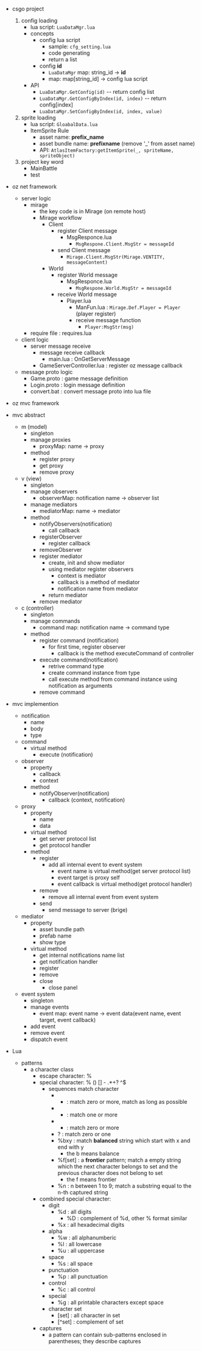 - csgo project
    1. config loading
        - lua script: `LuaDataMgr.lua`
        - concepts 
            - config lua script 
                - sample: `cfg_setting.lua`
                - code generating
                - return a list
            - config **id**
                - `LuaDataMgr` map: string_id -> **id**
                - map: map[string_id] -> config lua script
        - API
            - `LuaDataMgr.GetConfig(id)` -- return config list 
            - `LuaDataMgr.GetConfigByIndex(id, index)` -- return config[index]
            - `LuaDataMgr.SetConfigByIndex(id, index, value)`
    2. sprite loading
        - lua script: `GloabalData.lua`
        - ItemSprite Rule
            - asset name: **prefix_name**
            - asset bundle name: **prefixname** (remove '_' from asset name)
            - API: `AtlasItemFactory:getItemSprite(_, spriteName, spriteObject)`
    3. project key word
        - MainBattle
        - test

- oz net framework
    - server logic
        - mirage
            - the key code is in Mirage (on remote host)
            - Mirage workflow 
                - Client
                    - register Client message 
                        - MsgResponce.lua
                            - `MsgRespone.Client.MsgStr = messageId`
                    - send Client message
                        - `Mirage.Client.MsgStr(Mirage.VENTITY, messageContent)`
                - World
                    - register World message 
                        - MsgResponce.lua
                            - `MsgRespone.World.MsgStr = messageId` 
                    - receive World message
                        - Player.lua
                            - ManFun.lua : `Mirage.Def.Player = Player` (player register)
                            - receive message function
                                - `Player:MsgStr(msg)`
        - require file : requires.lua
    - client logic
        - server message receive
            - message receive callback
                - main.lua : OnGetServerMessage 
            - GameServerController.lua : register oz message callback  
    - message proto logic
        - Game.proto : game message definition
        - Login.proto : login message definition
        - convert.bat : convert message proto into lua file

- oz mvc framework
- mvc abstract
    - m (model)
        - singleton
        - manage proxies
            - proxyMap: name -> proxy
        - method
            - register proxy
            - get proxy
            - remove proxy
    - v (view)
        - singleton
        - manage observers
            - observerMap: notification name -> observer list
        - manage mediators
            - mediatorMap: name -> mediator 
        - method
            - notifyObservers(notification)
                - call callback
            - registerObserver
                - register callback
            - removeObserver
            - register mediator
                - create, init and show mediator
                - using mediator register observers
                    - context is mediator
                    - callback is a method of mediator
                    - notification name from mediator  
                - return mediator
            - remove mediator
    - c (controller)
        - singleton
        - manage commands
            - command map: notification name -> command type  
        - method
            - register command (notification)
                - for first time, register observer 
                    - callback is the method executeCommand of controller
            - execute command(notification)
                - retrive command type 
                - create command instance from type  
                - call execute method from command instance using notification as arguments
            - remove command

- mvc implemention
    - notification
        - name
        - body
        - type
    - command
        - virtual method
            - execute (notification)
    - observer
        - property
            - callback 
            - context 
        - method
            - notifyObserver(notification)
                - callback (context, notification)
    - proxy
        - property
            - name
            - data
        - virtual method
            - get server protocol list  
            - get protocol handler 
        - method
            - register
                - add all internal event to event system 
                    - event name is virtual method(get server protocol list)
                    - event target is proxy self
                    - event callback is virtual method(get protocol handler)  
            - remove
                - remove all internal event from event system
            - send
                - send message to server (brige)
    - mediator
        - property
            - asset bundle path
            - prefab name
            - show type  
        - virtual method
            - get internal notifications name list
            - get notification handler 
            - register
            - remove
            - close 
                - close panel
    - event system
        - singleton
        - manage events
            - event map: event name -> event data(event name, event target, event callback)
        - add event
        - remove event
        - dispatch event

- Lua
    - patterns
        - a character class
            - escape character: % 
            - special character: % () [] - .*+? ^$
                - sequences match character
                    - * : match zero or more, match as long as possible 
                    - + : match one or more
                    - - : match zero or more
                    - ? : match zero or one
                    - %bxy : match **balanced** string which start with x and end with y
                        - the b means balance
                    - %f[set] : a **frontier** pattern; match a empty string which the next character belongs to set and the previous character does not belong to set
                        - the f means frontier
                    - %n : n between 1 to 9; match a substring equal to the n-th captured string 
            - combined special character:
                - digit
                    - %d : all digits
                        - %D : complement of %d, other % format similar
                    - %x : all hexadecimal digits
                - alpha
                    - %w : all alphanumberic
                    - %l : all lowercase
                    - %u : all uppercase
                - space
                    - %s : all space 
                - punctuation
                    - %p : all punctuation
                - control
                    - %c : all control
                - special
                    - %g : all printable characters except space
                - character set
                    - [set] : all character in set
                    - [^set] : complement of set
            - captures
                - a pattern can contain sub-patterns enclosed in parentheses; they describe captures 
